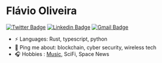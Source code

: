 # Flávio Oliveira
[![Twitter Badge](https://img.shields.io/badge/-@FlavioOliveira-1ca0f1?style=flat-square&labelColor=1ca0f1&logo=twitter&logoColor=white&link=https://twitter.com/WisespaceI)](https://twitter.com/WisespaceI) [![Linkedin Badge](https://img.shields.io/badge/-FlavioOliveira-blue?style=flat-square&logo=Linkedin&logoColor=white&link=https://www.linkedin.com/in/flavio-oliveira-ab2908/)](https://www.linkedin.com/in/flavio-oliveira-ab2908) [![Gmail Badge](https://img.shields.io/badge/-flavio@wisespace.io-c14438?style=flat-square&logo=Gmail&logoColor=white&link=mailto:flavio@wisespace.io)](mailto:flavio@wisespace.io)

- ⚡ Languages: Rust, typescript, python
- 💬 Ping me about: blockchain, cyber security, wireless tech
- 🎧 Hobbies : [Music](https://www.youtube.com/channel/UCE8c7VnaYYkAxegKfD7NsgA), SciFi, Space News
